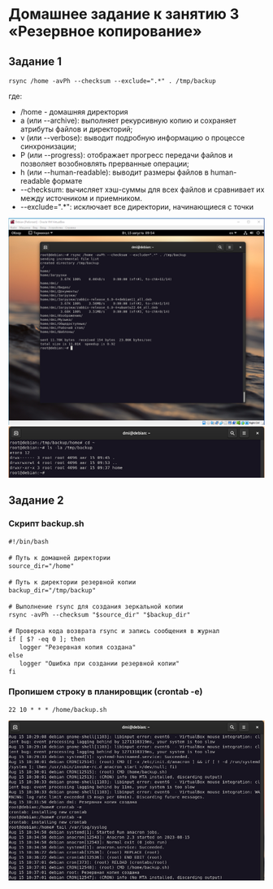 # Домашнее задание к занятию 3 «Резервное копирование»
## Задание 1

```
rsync /home -avPh --checksum --exclude=".*" . /tmp/backup
```

где:  

- /home - домашняя директория
- a (или --archive): выполняет рекурсивную копию и сохраняет атрибуты файлов и директорий;
- v (или --verbose): выводит подробную информацию о процессе синхронизации;
- P (или --progress): отображает прогресс передачи файлов и позволяет возобновлять прерванные операции;
- h (или --human-readable): выводит размеры файлов в human-readable формате
- --checksum: вычисляет хэш-суммы для всех файлов и сравнивает их между источником и приемником.
- --exclude=".*": исключает все директории, начинающиеся с точки

![rsync](https://github.com/OhotinDY/sflt-03/blob/main/rsync.png)
![tmp](https://github.com/OhotinDY/sflt-03/blob/main/tmp.png)

## Задание 2
### Скрипт backup.sh

```
#!/bin/bash

# Путь к домашней директории
source_dir="/home"

# Путь к директории резервной копии
backup_dir="/tmp/backup"

# Выполнение rsync для создания зеркальной копии
rsync -avPh --checksum "$source_dir" "$backup_dir"

# Проверка кода возврата rsync и запись сообщения в журнал
if [ $? -eq 0 ]; then
   logger "Резервная копия создана"
else
   logger "Ошибка при создании резервной копии"
fi
```
### Пропишем строку в планировщик (crontab -e)

```
22 10 * * * /home/backup.sh
```

![log](https://github.com/OhotinDY/sflt-03/blob/main/syslog.png)
